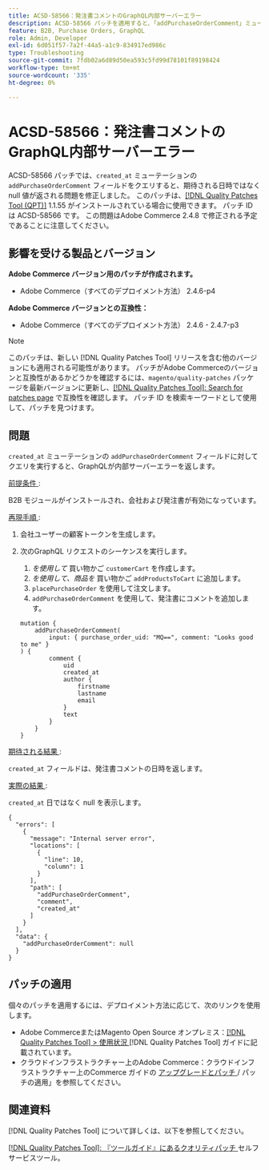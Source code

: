 ```yaml
---
title: ACSD-58566：発注書コメントのGraphQL内部サーバーエラー
description: ACSD-58566 パッチを適用すると、「addPurchaseOrderComment」ミューテーションの「created_at」フィールドに対するクエリを実行する際に、GraphQLが内部サーバーエラーを返すAdobe Commerceの問題が修正されます。
feature: B2B, Purchase Orders, GraphQL
role: Admin, Developer
exl-id: 6d051f57-7a2f-44a5-a1c9-834917ed986c
type: Troubleshooting
source-git-commit: 7fdb02a6d89d50ea593c5fd99d78101f89198424
workflow-type: tm+mt
source-wordcount: '335'
ht-degree: 0%

---
```


# ACSD-58566：発注書コメントのGraphQL内部サーバーエラー

ACSD-58566 パッチでは、`created_at` ミューテーションの `addPurchaseOrderComment` フィールドをクエリすると、期待される日時ではなく null 値が返される問題を修正しました。 このパッチは、[[!DNL Quality Patches Tool (QPT)]](/help/tools/quality-patches-tool/quality-patches-tool-to-self-serve-quality-patches.md) 1.1.55 がインストールされている場合に使用できます。 パッチ ID は ACSD-58566 です。 この問題はAdobe Commerce 2.4.8 で修正される予定であることに注意してください。

## 影響を受ける製品とバージョン

**Adobe Commerce バージョン用のパッチが作成されます。**

* Adobe Commerce（すべてのデプロイメント方法） 2.4.6-p4

**Adobe Commerce バージョンとの互換性：**

* Adobe Commerce（すべてのデプロイメント方法） 2.4.6 - 2.4.7-p3

>[!NOTE]
>
>このパッチは、新しい [!DNL Quality Patches Tool] リリースを含む他のバージョンにも適用される可能性があります。 パッチがAdobe Commerceのバージョンと互換性があるかどうかを確認するには、`magento/quality-patches` パッケージを最新バージョンに更新し、[[!DNL Quality Patches Tool]: Search for patches page](https://experienceleague.adobe.com/tools/commerce-quality-patches/index.html) で互換性を確認します。 パッチ ID を検索キーワードとして使用して、パッチを見つけます。

## 問題

`created_at` ミューテーションの `addPurchaseOrderComment` フィールドに対してクエリを実行すると、GraphQLが内部サーバーエラーを返します。

<u> 前提条件 </u>:

B2B モジュールがインストールされ、会社および発注書が有効になっています。

<u> 再現手順 </u>:

1. 会社ユーザーの顧客トークンを生成します。
1. 次のGraphQL リクエストのシーケンスを実行します。
   1. *を使用して* 買い物かご `customerCart` を作成します。
   1. *を使用して、商品を* 買い物かご `addProductsToCart` に追加します。
   1. `placePurchaseOrder` を使用して注文します。
   1. `addPurchaseOrderComment` を使用して、発注書にコメントを追加します。

   ```
   mutation {
       addPurchaseOrderComment(
           input: { purchase_order_uid: "MQ==", comment: "Looks good to me" }
   ) {
           comment {
               uid
               created_at
               author {
                   firstname
                   lastname
                   email
               }
               text
           }
       }
   }
   ```

<u> 期待される結果 </u>:

`created_at` フィールドは、発注書コメントの日時を返します。

<u> 実際の結果 </u>:

`created_at` 日ではなく null を表示します。

```
{
  "errors": [
    {
      "message": "Internal server error",
      "locations": [
        {
          "line": 10,
          "column": 1
        }
      ],
      "path": [
        "addPurchaseOrderComment",
        "comment",
        "created_at"
      ]
    }
  ],
  "data": {
    "addPurchaseOrderComment": null
  }
}
```

## パッチの適用

個々のパッチを適用するには、デプロイメント方法に応じて、次のリンクを使用します。

* Adobe CommerceまたはMagento Open Source オンプレミス：[[!DNL Quality Patches Tool] > 使用状況 ](/help/tools/quality-patches-tool/usage.md) [!DNL Quality Patches Tool] ガイドに記載されています。
* クラウドインフラストラクチャー上のAdobe Commerce：クラウドインフラストラクチャー上のCommerce ガイドの [ アップグレードとパッチ ](https://experienceleague.adobe.com/docs/commerce-cloud-service/user-guide/develop/upgrade/apply-patches.html)/ パッチの適用」を参照してください。

## 関連資料

[!DNL Quality Patches Tool] について詳しくは、以下を参照してください。

[[!DNL Quality Patches Tool]: 『ツールガイド』にあるクオリティパッチ ](/help/tools/quality-patches-tool/quality-patches-tool-to-self-serve-quality-patches.md) セルフサービスツール。
